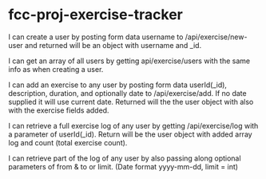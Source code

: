 # fcc-proj-exercise-tracker
I can create a user by posting form data username to /api/exercise/new-user and returned will be an object with username and _id.

I can get an array of all users by getting api/exercise/users with the same info as when creating a user.

I can add an exercise to any user by posting form data userId(_id), description, duration, and optionally date to /api/exercise/add. If no date supplied it will use current date. Returned will the the user object with also with the exercise fields added.

I can retrieve a full exercise log of any user by getting /api/exercise/log with a parameter of userId(_id). Return will be the user object with added array log and count (total exercise count).

I can retrieve part of the log of any user by also passing along optional parameters of from & to or limit. (Date format yyyy-mm-dd, limit = int)
